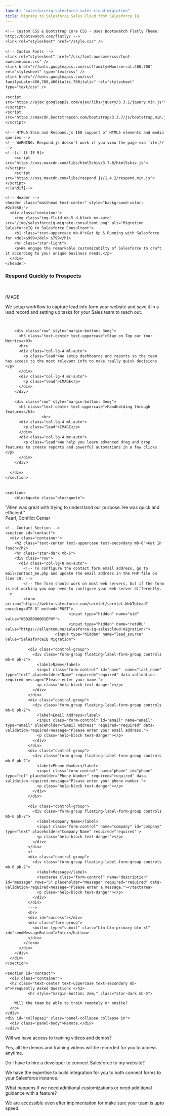 ```yaml
---
layout: "salesforceiq-salesforce-sales-cloud-migration"
title: Migrate to Salesforce Sales Cloud from Salesforce IQ
---
```


<html>
<head>
    <meta charset="utf-8" />
    <meta http-equiv="X-UA-Compatible" content="IE=edge" />
    <title>Migrate to Salesforce Sales Cloud from Salesforce IQ - Consultant</title>
    <meta name="viewport" content="width=device-width" />
    <meta name="description" content="Are you in the process of migrating Salesforce IQ Salesforce Enterprise edition? We work alongside companies helping them set up their Salesforce instance customized to suit their business processes." />
    <meta name="keywords" content="SalesforceIQ, migrate, setup, salesforce" />
    <meta name="author" content="Allen Tom" />
    <link rel="canonical" href="https://allentom.me/salesforce-iq-salescloud-migration/" />
    <link rel="alternate" type="application/rss+xml" title="RSS" href="/feed.xml" />

    <!-- Custom CSS & Bootstrap Core CSS - Uses Bootswatch Flatly Theme: http://bootswatch.com/flatly/ -->
    <link rel="stylesheet" href="/style.css" />

    <!-- Custom Fonts -->
    <link rel="stylesheet" href="/css/font-awesome/css/font-awesome.min.css" />
    <link href="//fonts.googleapis.com/css?family=Montserrat:400,700" rel="stylesheet" type="text/css" />
    <link href="//fonts.googleapis.com/css?family=Lato:400,700,400italic,700italic" rel="stylesheet" type="text/css" />

    <script src="https://ajax.googleapis.com/ajax/libs/jquery/3.3.1/jquery.min.js"></script>
    <script src="https://maxcdn.bootstrapcdn.com/bootstrap/3.3.7/js/bootstrap.min.js"></script>
    
    <!-- HTML5 Shim and Respond.js IE8 support of HTML5 elements and media queries -->
    <!-- WARNING: Respond.js doesn't work if you view the page via file:// -->
    <!--[if lt IE 9]>
        <script src="https://oss.maxcdn.com/libs/html5shiv/3.7.0/html5shiv.js"></script>
        <script src="https://oss.maxcdn.com/libs/respond.js/1.4.2/respond.min.js"></script>
    <![endif]-->
</head>

  <body id="page-top">
 
    <!-- Header -->
    <header class="masthead text-center" style="background-color: #2c3e50;">
      <div class="container">
        <img class="img-fluid mb-5 d-block mx-auto" src="/img/salesforceiq-migrate-consultant.png" alt="Migration SalesforceIQ to Salesforce Consultant">
        <h1 class="text-uppercase mb-0">Get Up & Running with Salesforce for <del>$999</del> $799</h1>
        <hr class="star-light">
        <p>We engage the remarkable customizabilty of Salesforce to craft it according to your unique business needs.</p>
      </div>
    </header>
    
<section id="features">
      <div class="container">
      <!--
        <h2 class="text-center text-uppercase text-secondary mb-0">What you get</h2>
        <hr class="star-dark mb-5">
       !-->
        <div class="row" style="margin-bottom: 3em;">
          <h3 class="text-center text-uppercase">Respond Quickly to Prospects</h3>
          <br>
          <div class="col-lg-4 ml-auto">
            <p class="lead">IMAGE</p>
          </div>
          <div class="col-lg-4 mr-auto">
            <p class="lead">We setup workflow to capture lead info form your website and save it in a lead record and setting up tasks for your Sales team to reach out.</p>
          </div>
        </div>

        <div class="row" style="margin-bottom: 3em;">
          <h3 class="text-center text-uppercase">Stay on Top our Your Metrics</h3>
          <br>
          <div class="col-lg-4 ml-auto">
            <p class="lead">We setup dashboards and reports so the team has access to the most relevant info to make really quick decisions.</p>
          </div>
          <div class="col-lg-4 mr-auto">
            <p class="lead">IMAGE</p>
          </div>
        </div>

        <div class="row" style="margin-bottom: 3em;">
          <h3 class="text-center text-uppercase">Handholding through features</h3> 
                    <br>
          <div class="col-lg-4 ml-auto">
            <p class="lead">IMAGE</p>
          </div>
          <div class="col-lg-4 mr-auto">
            <p class="lead">We help you learn advanced drag and drop features to create reports and powerful automations in a few clicks.</p>
          </div>
        </div>

      </div>
    </section>
 

    <section>
        <blockquote class="blockquote">
  <p class="mb-0">"Allen was great with trying to understand our purpose. He was quick and efficient."<br>
  Pearl, Conflict Center</p>
        </blockquote>
    </section>
    
    
    
    <!-- Contact Section -->
    <section id="contact">
      <div class="container">
        <h2 class="text-center text-uppercase text-secondary mb-0">Get In Touch</h2>
        <hr class="star-dark mb-5">
        <div class="row">
          <div class="col-lg-8 mx-auto">
            <!-- To configure the contact form email address, go to mail/contact_me.php and update the email address in the PHP file on line 19. -->
            <!-- The form should work on most web servers, but if the form is not working you may need to configure your web server differently. -->
            <form action="https://webto.salesforce.com/servlet/servlet.WebToLead?encoding=UTF-8" method="POST">
                                <input type="hidden" name="oid" value="00D28000001EPHY">
                                <input type="hidden" name="retURL" value="https://allentom.me/salesforce-iq-salescloud-migration/">
                          <input type="hidden" name="lead_source" value="SalesforceIQ Migration">
                                
              <div class="control-group">
                <div class="form-group floating-label-form-group controls mb-0 pb-2">
                  <label>Name</label>
                  <input class="form-control" id="name"  name="last_name" type="text" placeholder="Name" required="required" data-validation-required-message="Please enter your name.">
                  <p class="help-block text-danger"></p>
                </div>
              </div>
              <div class="control-group">
                <div class="form-group floating-label-form-group controls mb-0 pb-2">
                  <label>Email Address</label>
                  <input class="form-control" id="email" name="email" type="email" placeholder="Email Address" required="required" data-validation-required-message="Please enter your email address.">
                  <p class="help-block text-danger"></p>
                </div>
              </div>
              <div class="control-group">
                <div class="form-group floating-label-form-group controls mb-0 pb-2">
                  <label>Phone Number</label>
                  <input class="form-control" name="phone" id="phone" type="tel" placeholder="Phone Number" required="required" data-validation-required-message="Please enter your phone number.">
                  <p class="help-block text-danger"></p>
                </div>
              </div>
              
              <div class="control-group">
                <div class="form-group floating-label-form-group controls mb-0 pb-2">
                  <label>Company Name</label>
                  <input class="form-control" name="company" id="company" type="text" placeholder="Company Name" required="required" >
                  <p class="help-block text-danger"></p>
                </div>
              </div>
              <!--
              <div class="control-group">
                <div class="form-group floating-label-form-group controls mb-0 pb-2">
                  <label>Message</label>
                  <textarea class="form-control" name="description" id="message" rows="5" placeholder="Message" required="required" data-validation-required-message="Please enter a message."></textarea>
                  <p class="help-block text-danger"></p>
                </div>
              </div>
              !-->
              <br>
              <div id="success"></div>
              <div class="form-group">
                <button type="submit" class="btn btn-primary btn-xl" id="sendMessageButton">Enter</button>
              </div>
            </form>
          </div>
        </div>
      </div>
    </section>

    <section id="contact">
      <div class="container">
      <h2 class="text-center text-uppercase text-secondary mb-0">Frequently Asked Questions </h2>
              <hr style="margin-bottom: 2em;" class="star-dark mb-5">

<div class="panel-group" id="accordion">    
  <div class="panel panel-default">
    <div class="panel-heading">
      <p class="panel-title" data-toggle="collapse" data-parent="#accordion" href="#collapse1">
        
        Will the team be able to train remotely or onsite? 
      </p>
    </div>
    <div id="collapse1" class="panel-collapse collapse in">
      <div class="panel-body">Remote.</div>
    </div>
  </div>
  <div class="panel panel-default">
    <div class="panel-heading">
      <p class="panel-title" data-toggle="collapse" data-parent="#accordion" href="#collapse2">
        Will we have access to training videos and demos? 
      </p>
    </div>
    <div id="collapse2" class="panel-collapse collapse">
      <div class="panel-body">Yes, all the demos and training videos will be recorded for you to access anytime.
</div>
    </div>
  </div>
  <div class="panel panel-default">
    <div class="panel-heading">
      <p class="panel-title" data-toggle="collapse" data-parent="#accordion" href="#collapse3">
        Do I have to hire a developer to connect Salesforce to my website? 
      </p>
    </div>
    <div id="collapse3" class="panel-collapse collapse">
      <div class="panel-body">We have the expertise to build integration for you to both connect forms to your Salesforce instance.</div>
    </div>
  </div>
  <div class="panel panel-default">
    <div class="panel-heading">
      <p class="panel-title" data-toggle="collapse" data-parent="#accordion" href="#collapse4">
        What happens if we need additional customizations or need additional guidance with a feature? 
      </p>
    </div>
    <div id="collapse4" class="panel-collapse collapse">
      <div class="panel-body">We are accessible even after implmentation for make sure your team is upto speed.</div>
    </div>
  </div>

</div>

</div>
</section>
 
